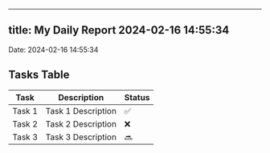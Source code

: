 
---
title: My Daily Report 2024-02-16 14:55:34
---

Date: 2024-02-16 14:55:34

## Tasks Table

| Task | Description | Status |
|------|-------------|--------|
| Task 1 | Task 1 Description | ✅ |
| Task 2 | Task 2 Description | ❌ |
| Task 3 | Task 3 Description | 🔜 |

